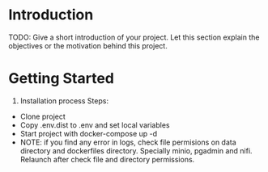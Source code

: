 # Introduction 
TODO: Give a short introduction of your project. Let this section explain the objectives or the motivation behind this project. 

# Getting Started
1.	Installation process
Steps:
- Clone project
- Copy .env.dist to .env and set local variables
- Start project with docker-compose up -d
- NOTE: if you find any error in logs, check file permisions on data directory and dockerfiles directory. Specially minio, pgadmin and nifi. Relaunch after check file and directory permissions.
